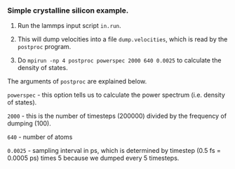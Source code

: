 ### Simple crystalline silicon example.

1. Run the lammps input script `in.run`.

2. This will dump velocities into a file `dump.velocities`, which is read by the `postproc` program.

3. Do `mpirun -np 4 postproc powerspec 2000 640 0.0025` to calculate the density of states. 

The arguments of `postproc` are explained below.

`powerspec` - this option tells us to calculate the power spectrum (i.e. density of states).

`2000` - this is the number of timesteps (200000) divided by the frequency of dumping (100).

`640` - number of atoms

`0.0025` - sampling interval in ps, which is determined by timestep (0.5 fs = 0.0005 ps) times 5 because we dumped every 5 timesteps.


